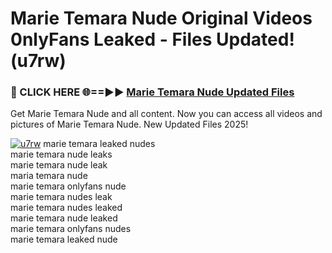 # Marie Temara Nude Original Videos 0nlyFans Leaked - Files Updated! (u7rw)

<h3>🔴 CLICK HERE 🌐==►► <a href="https://tinyurl.com/52m3yx9h" rel="nofollow">Marie Temara Nude Updated Files</a></h3>

Get Marie Temara Nude and all content. Now you can access all videos and pictures of Marie Temara Nude. New Updated Files 2025!

[![u7rw](https://i.imgur.com/TnHtlc8.gif)](https://tinyurl.com/52m3yx9h)
marie temara leaked nudes<br>
marie temara nude leaks<br>
marie temara nude leak<br>
maria temara nude<br>
marie temara onlyfans nude<br>
marie temara nudes leak<br>
marie temara nudes leaked<br>
marie temara nude leaked<br>
marie temara onlyfans nudes<br>
marie temara leaked nude